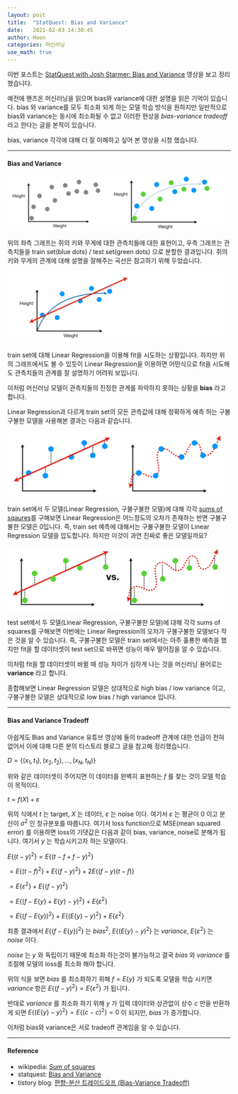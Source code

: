 ```yaml
---
layout: post
title:  "StatQuest: Bias and Variance"
date:   2021-02-03 14:30:45
author: Hoon
categories: 머신러닝
use_math: true
---
```


이번 포스트는 [StatQuest with Josh Starmer: Bias and Variance](https://www.youtube.com/watch?v=EuBBz3bI-aA) 영상을 보고 정리 했습니다.

예전에 핸즈온 머신러닝을 읽으며 bias와 variance에 대한 설명을 읽은 기억이 있습니다. bias 와 variance를 모두 최소화 되게 하는 모델 학습 방식을 원하지만 일반적으로 bias와 variance는 동시에 최소화될 수 없고 이러한 현상을 *bias-variance tradeoff* 라고 한다는 글을 본적이 있습니다. 

bias, variance 각각에 대해 더 잘 이해하고 싶어 본 영상을 시청 했습니다.

----

#### Bias and Variance

![bias_variance_1.PNG](https://github.com/hoon-923/hoon-923.github.io/blob/main/_images/%EB%A8%B8%EC%8B%A0%EB%9F%AC%EB%8B%9D/bias_variance/bias_variance_1.PNG?raw=true)

위의 좌측 그래프는 쥐의 키와 무게에 대한 관측치들에 대한 표현이고, 우측 그래프는 관측치들을 train set(blue dots) / test set(green dots) 으로 분할한 결과입니다. 쥐의 키와 무게의 관계에 대해 설명을 잘해주는 곡선은 참고하기 위해 두었습니다.

![bias_variance_2.PNG](https://github.com/hoon-923/hoon-923.github.io/blob/main/_images/%EB%A8%B8%EC%8B%A0%EB%9F%AC%EB%8B%9D/bias_variance/bias_variance_2.PNG?raw=true)

train set에 대해 Linear Regression을 이용해 fit을 시도하는 상황입니다. 하지만 위의 그래프에서도 볼 수 있듯이 Linear Regression을 이용하면 어떤식으로 fit을 시도해도 관측치들의 관계를 잘 설명하기 어려워 보입니다.

이처럼 머신러닝 모델이 관측치들의 진정한 관계를 파악하지 못하는 상황을 **bias** 라고 합니다.

Linear Regression과 다르게 train set의 모든 관측값에 대해 정확하게 예측 하는 구불구불한 모델을 사용해본 결과는 다음과 같습니다.

![bias_variance_4.PNG](https://github.com/hoon-923/hoon-923.github.io/blob/main/_images/%EB%A8%B8%EC%8B%A0%EB%9F%AC%EB%8B%9D/bias_variance/bias_variance_4.PNG?raw=true)

train set에서 두 모델(Linear Regression, 구불구불한 모델)에 대해 각각 [sums of sqaures](https://en.wikipedia.org/wiki/Sum_of_squares)를 구해보면 Linear Regression은 어느정도의 오차가 존재하는 반면 구불구불한 모델은 0입니다. 즉, train set 예측에 대해서는 구불구불한 모델이 Linear Regression 모델을 압도합니다. 하지만 이것이 과연 진짜로 좋은 모델일까요?

![bias_variance_5.PNG](https://github.com/hoon-923/hoon-923.github.io/blob/main/_images/%EB%A8%B8%EC%8B%A0%EB%9F%AC%EB%8B%9D/bias_variance/bias_variance_5.PNG?raw=true)

test set에서 두 모델(Linear Regression, 구불구불한 모델)에 대해 각각 sums of squares를 구해보면 이번에는 Linear Regression의 오차가 구불구불한 모델보다 작은 것을 알 수 있습니다. 즉, 구불구불한 모델은 train set에서는 아주 훌룡한 예측을 했지만 fit을 할 데이터셋이 test set으로 바뀌면 성능이 매우 떨어짐을 알 수 있습니다.

이처럼 fit을 할 데이터셋이 바뀔 때 성능 차이가 심하게 나는 것을 머신러닝 용어로는 **variance** 라고 합니다. 

종합해보면 Linear Regression 모델은 상대적으로 high bias / low variance 이고, 구불구불한 모델은 상대적으로 low bias / high variance 입니다.

----

#### Bias and Variance Tradeoff

아쉽게도 Bias and Variance 유튜브 영상에 둘의 tradeoff 관계에 대한 언급이 전혀 없어서 이에 대해 다른 분의 티스토리 블로그 글을 참고해 정리했습니다.

$D=\{(x_1,t_1),(x_2,t_2),...,(x_N,t_N)\}$ 

위와 같은 데이터셋이 주어지면 이 데이터를 완벽히 표현하는 $f$ 를 찾는 것이 모델 학습이 목적이다.

$t=f(X) + \varepsilon$

위의 식에서 $t$ 는 target, $X$ 는 데이터, $\varepsilon$ 는 noise 이다. 여기서 $\varepsilon$ 는 평균이 $0$ 이고 분산이 $\sigma^2$ 인 정규분포를 따릅니다. 여기서 loss function으로 MSE(mean squared error) 를 이용하면 loss의 기댓값은 다음과 같이 bias, variance, noise로 분해가 됩니다. 여기서 $y$ 는 학습시키고자 하는 모델이다.

$E\{(t-y)^2\} = E\{(t-f+f-y)^2\}$

$= E\{(t-f)^2\} + E\{(f-y)^2\} + 2E\{(f-y)(t-f)\}$

$= E\{\varepsilon^2\} + E\{(f-y)^2\}$

$= E\{(f-E\{y\}+E\{y\}-y)^2\} + E\{\varepsilon^2\}$

$= E\{(f-E\{y\})^2\} + E\{(E\{y\}-y)^2\} + E\{\varepsilon^2\}$

최종 결과에서 $E\{(f-E\{y\})^2\}$ 는 $bias^2$, $E\{(E\{y\}-y)^2\}$ 는 $variance$, $E\{\varepsilon^2\}$ 는 $noise$ 이다.

$noise$ 는 $y$ 와 독립이기 때문에 최소화 하는것이 불가능하고 결국 $bias$ 와 $variance$ 를 조절해 모델의 loss를 최소화 해야 합니다.

위의 식을 보면 $bias$ 를 최소화하기 위해 $f=E\left\{y\right\}$ 가 되도록 모델을 학습 시키면 $variance$ 항은 $E\{(f-y)^2\} = E\{\varepsilon^2\}$ 가 됩니다. 

반대로 $variance$ 를 최소화 하기 위해 $y$ 가 입력 데이터와 상관없이 상수 $c$ 만을 반환하게 되면 $E\{(E\{y\}-y)^2\} = E\{(c-c)^2\} = 0$ 이 되지만, $bias$ 가 증가합니다.

이처럼 bias와 variance은 서로 tradeoff 관계임을 알 수 있습니다. 

----

#### Reference

* wikipedia: [Sum of squares](https://en.wikipedia.org/wiki/Sum_of_squares)
* statquest: [Bias and Variance](https://www.youtube.com/watch?v=EuBBz3bI-aA)
* tistory blog: [편향-분산 트레이드오프 (Bias-Variance Tradeoff)](https://untitledtblog.tistory.com/143)

